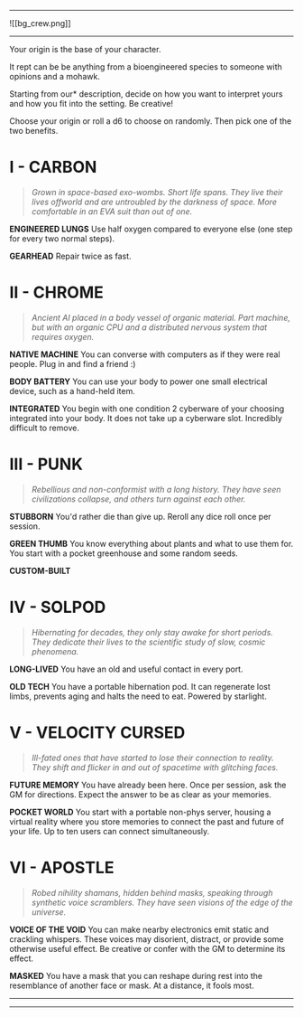 
---

![[bg_crew.png]]

---

Your origin is the base of your character. 


It rept can be be anything from a bioengineered species to someone with opinions and a mohawk.


Starting from our* description, decide on how you want to interpret yours and how you fit into the setting. Be creative!

Choose your origin or roll a d6 to choose on randomly. Then pick one of the two benefits.




# I - CARBON
> *Grown in space-based exo-wombs. Short life spans. They live their lives offworld and are untroubled by the darkness of space. More comfortable in an EVA suit than out of one.*

**ENGINEERED LUNGS**
Use half oxygen compared to everyone else (one step for every two normal steps).

**GEARHEAD**
Repair twice as fast.


# II - CHROME
> *Ancient AI placed in a body vessel of organic material. Part machine, but with an organic CPU and a distributed nervous system that requires oxygen.*


**NATIVE MACHINE**
You can converse with computers as if they were real people. Plug in and find a friend :)

**BODY BATTERY**
You can use your body to power one small electrical device, such as a hand-held item.

**INTEGRATED**
You begin with one condition 2 cyberware of your choosing integrated into your body. It does not take up a cyberware slot. Incredibly difficult to remove.


# III - PUNK

> *Rebellious and non-conformist with a long history. They have seen civilizations collapse, and others turn against each other.*

**STUBBORN**
You'd rather die than give up. Reroll any dice roll once per session.

**GREEN THUMB**
You know everything about plants and what to use them for. You start with a pocket greenhouse and some random seeds.

**CUSTOM-BUILT**



# IV - SOLPOD
> *Hibernating for decades, they only stay awake for short periods. They dedicate their lives to the scientific study of slow, cosmic phenomena.*

**LONG-LIVED**
You have an old and useful contact in every port.

**OLD TECH**
You have a portable hibernation pod. It can regenerate lost limbs, prevents aging and halts the need to eat. Powered by starlight.


# V - VELOCITY CURSED
> *Ill-fated ones that have started to lose their connection to reality. They shift and flicker in and out of spacetime with glitching faces.*



**FUTURE MEMORY**
You have already been here. Once per session, ask the GM for directions. Expect the answer to be as clear as your memories.

**POCKET WORLD**
You start with a portable non-phys server, housing a virtual reality where you store memories to connect the past and future of your life. Up to ten users can connect simultaneously.


# VI - APOSTLE
> *Robed nihility shamans, hidden behind masks, speaking through synthetic voice scramblers. They have seen visions of the edge of the universe.*



**VOICE OF THE VOID**
You can make nearby electronics emit static and crackling whispers. These voices may disorient, distract, or provide some otherwise useful effect. Be creative or confer with the GM to determine its effect.

**MASKED**
You have a mask that you can reshape during rest into the resemblance of another face or mask. At a distance, it fools most.


---
---

